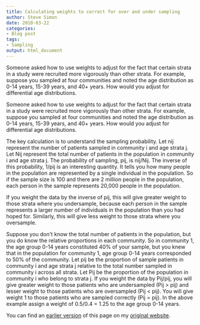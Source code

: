 ```yaml
---
title: Calculating weights to correct for over and under sampling
author: Steve Simon
date: 2010-03-22
categories:
- Blog post
tags:
- Sampling
output: html_document
---
```


Someone asked how to use weights to adjust for the fact that certain strata in a study were recruited more vigorously than other strata. For example, suppose you sampled at four communities and noted the age distribution as 0-14 years, 15-39 years, and  40+ years. How would you adjust for differential age distributions.

<!---More--->

Someone asked how to use weights to adjust for the fact that certain strata in a study were recruited more vigorously than other strata. For example, suppose you sampled at four communities and noted the age distribution as 0-14 years, 15-39 years, and  40+ years. How would you adjust for differential age distributions.

The key calculation is to understand the sampling probability. Let nij represent the number of patients sampled in community i and age strata j. Let Nij represent the total number of patients in the population in community i and age strata j. The probability of sampling, pij,  is nij/Nij. The inverse of this probability, 1/pij is an interesting quantity. It tells you how many people in the population are represented by a single individual in the population. So if the sample size is 100 and there are 2 million people in the population, each person in the sample represents 20,000 people in the population.

If you weight the data by the inverse of pij, this will give greater weight to those strata where you undersample, because each person in the sample represents a larger number of individuals in the population than you had hoped for. Similarly, this will give less weight to those strata where you oversample.

Suppose you don't know the total number of patients in the population, but you do know the relative proportions in each community. So in community 1, the age group 0-14 years constituted 40% of your sample, but you knew that in the population for community 1, age group 0-14 years corresponded to 50% of the community. Let pij be the proportion of sample patients in community i and age strata j relative to the total number sampled in community i across all strata. Let Pij be the proportion of the population in community i who belong to strata j. If you weight the data by Pij/pij, you will give greater weight to those patients who are undersampled (Pij > pij) and lesser weight to those patients who are oversampled (Pij < pij).  You will give weight 1 to those patients who are sampled correctly (Pij = pij). In the above example assign a weight of 0.5/0.4 = 1.25 to the age group 0-14 years.

You can find an [earlier version][sim1] of this page on my [original website][sim2].

[sim1]: http://www.pmean.com/10/CalculatingWeights.html
[sim2]: http://www.pmean.com/original_site.html
